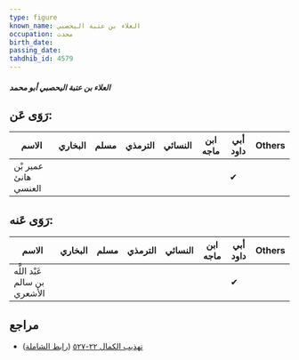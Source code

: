```yaml
---
type: figure
known_name: العلاء بن عتبة اليحصبي
occupation: محدث
birth_date:
passing_date:
tahdhib_id: 4579
---
```

##### العلاء بن عتبة اليحصبي أبو محمد

## رَوَى عَن:
| الاسم                | البخاري | مسلم | الترمذي | النسائي | ابن ماجه | أبي داود | Others |
| -------------------- | ------- | ---- | ------- | ------- | -------- | -------- | ------ |
| عمير بْن هانئ العنسي |         |      |         |         |          | ✔        |        |
## رَوَى عَنه:
| الاسم                        | البخاري | مسلم | الترمذي | النسائي | ابن ماجه | أبي داود | Others |
| ---------------------------- | ------- | ---- | ------- | ------- | -------- | -------- | ------ |
| عَبْد اللَّه بن سالم الأشعري |         |      |         |         |          | ✔        |        |
## مراجع
- [تهذيب الكمال ٢٢-٥٢٧](obsidian://open?vault=Tahdhib-al-Kamal&file=Figures/٤٥٧٩-العلاء%20بن%20عتبة%20اليحصبي%20أبو%20محمد) ([رابط الشاملة](https://shamela.ws/book/3722/11780))